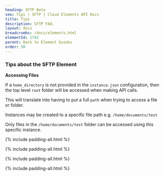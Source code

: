 ```yaml
---
heading: SFTP Beta
seo: Tips | SFTP | Cloud Elements API Docs
title: Tips
description: SFTP FAQ.
layout: docs
breadcrumbs: /docs/elements.html
elementId: 1742
parent: Back to Element Guides
order: 50
---
```


### Tips about the SFTP Element

__Accessing Files__

If a `home_directory` is not provided in the `instance.json` configuration, then the top level `root` folder will be accessed when making API calls.

This will translate into having to put a full `path` when trying to access a file or folder.

Instances may be created to a specific file path e.g. `/home/documents/test`

Only files in the `/home/documents/test` folder can be accessed using this specific instance.

{% include padding-all.html %}

{% include padding-all.html %}

{% include padding-all.html %}

{% include padding-all.html %}
